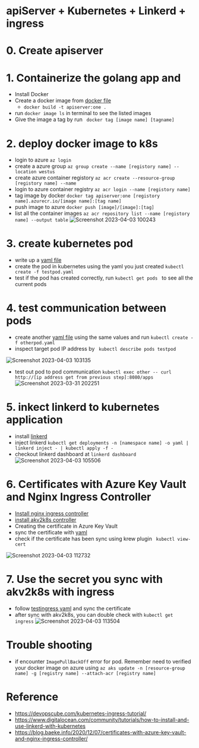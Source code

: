 # apiServer + Kubernetes + Linkerd + ingress
# 0. Create apiserver 
# 1. Containerize the golang app and 
 * Install Docker
 * Create a docker image from [docker file](https://github.com/jonathan34c/apiServer/blob/main/Dockerfile)
    * ```docker build -t apiserver:one .```
 *  run ```docker image ls``` in terminal to see the listed images 
 * Give the image a tag by run ``` docker tag [image name] [tagname]```
 # 2. deploy docker image to k8s 
 * login to azure ```az login```
 * create a azure group ```az group create --name [registory name] --location westus```
 * create azure container registory ```az acr create --resource-group [registory name] --name ```
 * login to azure container registry ```az acr login --name [registory name]```
 * tag image by docker ```docker tag apiserver:one [registory name].azurecr.io/[image name]:[tag name]```
 * push image to azure ```docker push [image]/[image]:[tag]```
 * list all the container images ```az acr repository list --name [registory name] --output table``` 
 ![Screenshot 2023-04-03 100243](https://user-images.githubusercontent.com/8307131/229578336-984f2d61-7a55-40ef-9561-fbc156b2342a.png)
# 3. create kubernetes pod
 * write up a [yaml file](https://github.com/jonathan34c/apiServer/blob/main/testpod.yaml)
 * create the pod in kubernetes using the yaml you just created ```kubectl create -f testpod.yaml```
 * test if the pod has created correctly, run ```kubectl get pods ``` to see all the current pods 
# 4. test communication between pods
  * create another [yaml file](https://github.com/jonathan34c/apiServer/blob/main/otherpod.yaml) using the same values and run ```kubectl create -f otherpod.yaml```
  * inspect target pod IP address by ``` kubectl describe pods testpod```
  
  ![Screenshot 2023-04-03 103135](https://user-images.githubusercontent.com/8307131/229584159-677aa658-e4de-41f9-872f-246b0e994f80.png)
  * test out pod to pod communication ```kubectl exec other -- curl http://[ip address get from previous step]:8080/apps```
  ![Screenshot 2023-03-31 202251](https://user-images.githubusercontent.com/8307131/229586125-721ad693-0a9e-474d-9695-bb7f6dc960dd.png)
# 5. inkect linkerd to kubernetes application
* install [linkerd](https://linkerd.io/2.12/tasks/install/)
* inject linkerd ```kubectl get deployments -n [namespace name] -o yaml | linkerd inject - | kubectl apply -f -```
* checkout linkerd dashboard at ```linkerd dashboard```
![Screenshot 2023-04-03 105506](https://user-images.githubusercontent.com/8307131/229588898-21778d87-32d4-495e-86b3-ce2854a67aa5.png)

# 6. Certificates with Azure Key Vault and Nginx Ingress Controller
* [Install nginx ingress controller ](https://kubernetes.github.io/ingress-nginx/deploy/)
* [install akv2k8s controller](https://akv2k8s.io/)
* Creating the certificate in Azure Key Vault
* sync the certificate with [yaml](https://github.com/jonathan34c/apiServer/blob/main/testcertificate.yaml)
* check if the certificate has been sync using krew plugin ``` kubectl view-cert```

![Screenshot 2023-04-03 112732](https://user-images.githubusercontent.com/8307131/229596100-09696550-c3fc-4114-9b9f-d772c6a513aa.png)

# 7. Use the secret you sync with akv2k8s with ingress
* follow [testingress yaml](https://github.com/jonathan34c/apiServer/blob/main/testingress.yaml) and sync the certificate 
* after sync with akv2k8s, you can double check with ```kubectl get ingress```
![Screenshot 2023-04-03 113504](https://user-images.githubusercontent.com/8307131/229597025-ca925378-1dfe-4f9b-8cd2-53e97771f3ec.png)


# Trouble shooting 
* if encounter ```ImagePullBackOff``` error for pod. Remember need to verified your docker image on azure using ```az aks update -n [resource-group name] -g [registry name] --attach-acr [registry name] ```

# Reference 

* https://devopscube.com/kubernetes-ingress-tutorial/
* https://www.digitalocean.com/community/tutorials/how-to-install-and-use-linkerd-with-kubernetes
* https://blog.baeke.info/2020/12/07/certificates-with-azure-key-vault-and-nginx-ingress-controller/
